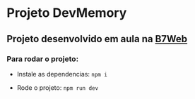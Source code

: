 # Projeto DevMemory

## Projeto desenvolvido em aula na [B7Web](https://b7web.com.br)

### Para rodar o projeto:

* Instale as dependencias: `npm i`

* Rode o projeto: `npm run dev`

